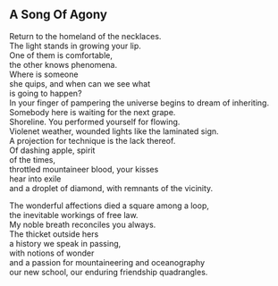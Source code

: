 A Song Of Agony
---------------
Return to the homeland of the necklaces.  
The light stands in growing your lip.  
One of them is comfortable,  
the other knows phenomena.  
Where is someone  
she quips, and when can we see what  
is going to happen?  
In your finger of pampering the universe begins to dream of inheriting.  
Somebody here is waiting for the next grape.  
Shoreline. You performed yourself for flowing.  
Violenet weather, wounded lights like the laminated sign.  
A projection for technique is the lack thereof.  
Of dashing apple, spirit  
of the times,  
throttled mountaineer blood, your kisses  
hear into exile  
and a droplet of diamond, with remnants of the vicinity.  
  
The wonderful affections died a square among a loop,  
the inevitable workings of free law.  
My noble breath reconciles you always.  
The thicket outside hers  
a history we speak in passing,  
with notions of wonder  
and a passion for mountaineering and oceanography  
our new school, our enduring friendship quadrangles.  
